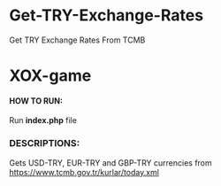 # Get-TRY-Exchange-Rates
Get TRY Exchange Rates From TCMB

# XOX-game

#### HOW TO RUN:
Run **index.php** file

### DESCRIPTIONS:
Gets USD-TRY, EUR-TRY and GBP-TRY currencies from https://www.tcmb.gov.tr/kurlar/today.xml
